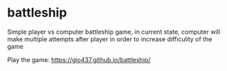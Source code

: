 # battleship

Simple player vs computer battleship game, in current state, computer will make multiple attempts after player in order to increase difficulity of the game

Play the game: https://gio437.github.io/battleship/
